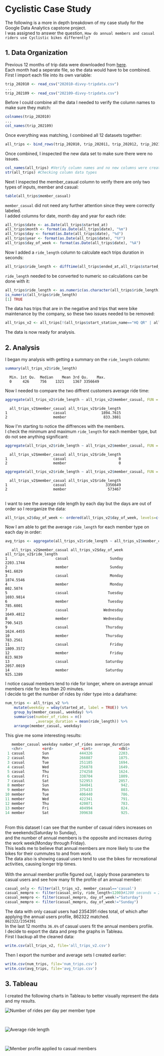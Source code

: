 # Cyclistic Case Study
The following is a more in depth breakdown of my case study for the Google Data Analytics capstone project.
<br>
I was assigned to answer the question, ` How do annual members and casual riders use Cyclistic bikes differently? `

## 1. Data Organization
Previous 12 months of trip data were downloaded from [here](https://divvy-tripdata.s3.amazonaws.com/index.html).
<br />
Each month had a seperate file, so the data would have to be combined. First I import each file into its own variable:
<br />
```r
trip_202010 <- read_csv("202010-divvy-tripdata.csv")
... 
trip_202109 <- read_csv("202109-divvy-tripdata.csv")
```
Before I could combine all the data I needed to verify the column names to make sure they match:
```r
colnames(trip_202010)
...
col_names(trip_202109)
```
Once everything was matching, I combined all 12 datasets together:
```r
all_trips <- bind_rows(trip_202010, trip_202011, trip_202012, trip_202101, trip_202102, trip_202103, trip_202104, trip_202105, trip_202106, trip_202107, trip_202108, trip_202109)
```

Once combined, I inspected the new data set to make sure there were no issues.
```r
col_names(all_trips) #Verify column names and no new columns were created
str(all_trips) #Checking column data types


```
Next I inspected the member_casual column to verify there are only two types of inputs, member and casual:
```r
table(all_trips$member_casual)
```
`member_casual` did not need any further attention since they were correctly labeled.
<br>
I added columns for date, month day and year for each ride:
```r
all_trips$date <- as.Date(all_trips$started_at)
all_trips$month <- format(as.Date(all_trips$date), "%m")
all_trips$day <- format(as.Date(all_trips$date), "%d")
all_trips$year <- format(as.Date(all_trips$date), "%Y")
all_trips$day_of_week <- format(as.Date(all_trips$date), "%A")
```
Now I added a `ride_length` column to calculate each trips duration in seconds:
```r
all_trips$ride_length <- difftime(all_trips$ended_at,all_trips$started_at)
```
`ride_length` needed to be converted to numeric so calculations can be done with it:
```r
all_trips$ride_length <- as.numeric(as.character(all_trips$ride_length))
is_numeric(all_trips$ride_length)
[1] TRUE
```
The data has trips that are in the negative and trips that were bike maintenance by the company, so these two issues needed to be removed:
```r
all_trips_v2 <- all_trips[!(all_trips$start_station_name=="HQ QR" | all_trips$ride_length<0),]
```
The data is now ready for analysis.

## 2. Analysis


I began my analysis with getting a summary on the `ride_length` column:
```r
summary(all_trips_v2$ride_length)

```
      Min. 1st Qu.  Median    Mean 3rd Qu.    Max. 
      0     426     756    1321    1367 3356649
Now I needed to compare the two diffrent customers average ride time:
```r
aggregate(all_trips_v2$ride_length ~ all_trips_v2$member_casual, FUN = mean)
```
      all_trips_v2$member_casual all_trips_v2$ride_length
    1                     casual                1894.7615
    2                     member                 833.3881
Now I'm starting to notice the diffrences with the members.
<br>
I check the minimum and maximum `ride_length` for each member type, but do not see anything significant:
```r 
aggregate(all_trips_v2$ride_length ~ all_trips_v2$member_casual, FUN = min)

```
      all_trips_v2$member_casual all_trips_v2$ride_length
    1                     casual                        0
    2                     member                        0
```r
aggregate(all_trips_v2$ride_length ~ all_trips_v2$member_casual, FUN = max)
```
      all_trips_v2$member_casual all_trips_v2$ride_length
    1                     casual                  3356649
    2                     member                   573467
<br>
I want to see the average ride length by each day but the days are out of order so I reorganize the data:

```r
all_trips_v2$day_of_week <- ordered(all_trips_v2$day_of_week, levels=c("Sunday", "Monday", "Tuesday", "Wednesday", "Thursday", "Friday", "Saturday"))
```
Now I am able to get the average `ride_length` for each member type on each day in order:

```r
avg_trips <- aggregate(all_trips_v2$ride_length ~ all_trips_v2$member_casual + all_trips_v2$day_of_week, FUN = mean)
```
       all_trips_v2$member_casual all_trips_v2$day_of_week all_trips_v2$ride_length
    1                      casual                   Sunday                2203.1744
    2                      member                   Sunday                 941.6029
    3                      casual                   Monday                1874.5546
    4                      member                   Monday                 802.5074
    5                      casual                  Tuesday                1693.9814
    6                      member                  Tuesday                 785.6001
    7                      casual                Wednesday                1649.4812
    8                      member                Wednesday                 790.5415
    9                      casual                 Thursday                1624.4455
    10                     member                 Thursday                 783.2561
    11                     casual                   Friday                1809.3572
    12                     member                   Friday                 823.9839
    13                     casual                 Saturday                2057.0019
    14                     member                 Saturday                 925.1289

I notice casual members tend to ride for longer, where on average annual members ride for less than 20 minutes.
<br>
I decide to get the number of rides by rider type into a dataframe:

```r
num_trips <- all_trips_v2 %>%
    mutate(weekday = wday(started_at, label = TRUE)) %>%
    group_by(member_casual, weekday) %>%
    summarise(number_of_rides = n()
              ,average_duration = mean(ride_length)) %>%
    arrange(member_casual, weekday)
```
This give me some interesting results:
```r
   member_casual weekday number_of_rides average_duration
   <chr>         <ord>             <int>            <dbl>
 1 casual        Sun              444326            2203.
 2 casual        Mon              266087            1875.
 3 casual        Tue              251185            1694.
 4 casual        Wed              256878            1649.
 5 casual        Thu              274258            1624.
 6 casual        Fri              338704            1809.
 7 casual        Sat              522953            2057.
 8 member        Sun              344841             942.
 9 member        Mon              375433             803.
10 member        Tue              406440             786.
11 member        Wed              422341             791.
12 member        Thu              420071             783.
13 member        Fri              404994             824.
14 member        Sat              399638             925.
```

<br>
From this dataset I can see that the number of casual riders increases on the weekends(Saturday to Sunday), 
<br>
and the number of annual members is the opposite and increases during the work week(Monday through Friday).
<br>
This leads me to believe that annual members are more likely to use the bikes for their cummutes to and from work.
<br>
The data also is showing casual users tend to use the bikes for recreational activities, causing longer trip times.
<br>
<br>
With the annual member profile figured out, I apply those parameters to casual users and see how many fit the profile of an annual member:

```r
casual_only <- filter(all_trips_v2, member_casual=='casual')
casual_mempro <- filter(casual_only, ride_length<1200)#1200 seconds = 20 min
casual_mempro <- filter(casual_mempro, day_of_week!="Saturday")
casual_mempro <- filter(casual_mempro, day_of_week!="Sunday")
```

The data with only casual users had 2354391 rides total, of which after applying the annual users profile, 862322 matched.<br>
`862322/2354391`
<br>
In the last 12 months `36.6%` of casual users fit the annual members profile.
<br>
I decide to export the data and prep the graphs in Tableau.
<br>
First I backup all the cleaned data:

```r
write.csv(all_trips_v2, file='all_trips_v2.csv')

```

Then I export the number and average sets I created earlier:
```r
write.csv(num_trips, file='num_trips.csv')
write.csv(avg_trips, file='avg_trips.csv')

```


## 3. Tableau

I created the following charts in Tableau to better visually represent the data and my results.
<br>

![Number of rides per day per member type](/images/sheet1.png "number")

<br>

![Average ride length](/images/sheet2.png "average")

<br>

![Member profile applied to casual members](/images/profile.svg"profile")